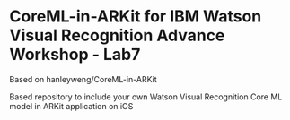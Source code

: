 # CoreML-in-ARKit for IBM Watson Visual Recognition Advance Workshop - Lab7

Based on hanleyweng/CoreML-in-ARKit

Based repository to include your own Watson Visual Recognition Core ML model in ARKit application on iOS
